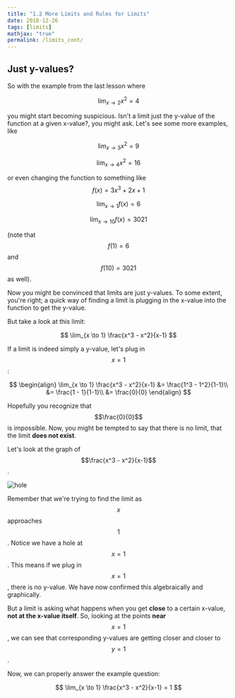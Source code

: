 ```yaml
---
title: "1.2 More Limits and Rules for Limits"
date: 2018-12-26
tags: [limits]
mathjax: "true"
permalink: /limits_cont/
---
```


## Just y-values?
So with the example from the last lesson where

$$
\lim_{x \to 2} x^2 = 4
$$

you might start becoming suspicious. Isn't a limit just the y-value of the function at a given x-value?, you might ask. Let's see some more examples, like

$$
\lim_{x \to 3} x^2 = 9
$$

$$
\lim_{x \to 4} x^2 = 16
$$

or even changing the function to something like $$f(x) = 3x^3 + 2x + 1$$

$$
\lim_{x \to 1} f(x) = 6
$$

$$
\lim_{x \to 10} f(x) = 3021
$$

(note that $$f(1) = 6$$ and $$f(10) = 3021$$ as well).

Now you might be convinced that limits are just y-values. To some extent, you're right; a quick way of finding a limit is plugging in the x-value into the function to get the y-value.

But take a look at this limit:

$$
\lim_{x \to 1} \frac{x^3 - x^2}{x-1}
$$

If a limit is indeed simply a y-value, let's plug in $$x=1$$:

$$
\begin{align}
\lim_{x \to 1} \frac{x^3 - x^2}{x-1} &= \frac{1^3 - 1^2}{1-1}\\
&= \frac{1 - 1}{1-1}\\ &= \frac{0}{0}
\end{align}
$$

Hopefully you recognize that $$\frac{0}{0}$$ is impossible. Now, you might be tempted to say that there is no limit, that the limit **does not exist**.

Let's look at the graph of $$\frac{x^3 - x^2}{x-1}$$.

<img src="{{ site.url }}{{ site.baseurl }}/images/limit_hole_graph.png" alt="hole">

Remember that we're trying to find the limit as $$x$$ approaches $$1$$. Notice we have a hole at $$x = 1$$. This means if we plug in $$x = 1$$, there is no y-value. We have now confirmed this algebraically and graphically.

But a limit is asking what happens when you get **close** to a certain x-value, **not at the x-value itself**. So, looking at the points **near** $$x = 1$$, we can see that corresponding y-values are getting closer and closer to $$y = 1$$.

Now, we can properly answer the example question:

$$
\lim_{x \to 1} \frac{x^3 - x^2}{x-1} = 1
$$

